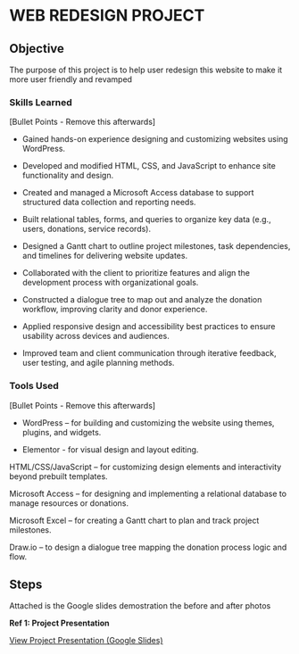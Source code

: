 # WEB REDESIGN PROJECT

## Objective

The purpose of this project is to help user redesign this website to make it more user friendly and revamped

### Skills Learned
[Bullet Points - Remove this afterwards]

- Gained hands-on experience designing and customizing websites using WordPress.

- Developed and modified HTML, CSS, and JavaScript to enhance site functionality and design.

- Created and managed a Microsoft Access database to support structured data collection and reporting needs.

- Built relational tables, forms, and queries to organize key data (e.g., users, donations, service records).

- Designed a Gantt chart to outline project milestones, task dependencies, and timelines for delivering website updates.

- Collaborated with the client to prioritize features and align the development process with organizational goals.

- Constructed a dialogue tree to map out and analyze the donation workflow, improving clarity and donor experience.

- Applied responsive design and accessibility best practices to ensure usability across devices and audiences.

- Improved team and client communication through iterative feedback, user testing, and agile planning methods.

### Tools Used
[Bullet Points - Remove this afterwards]

- WordPress – for building and customizing the website using themes, plugins, and widgets.

- Elementor - for visual design and layout editing.

HTML/CSS/JavaScript – for customizing design elements and interactivity beyond prebuilt templates.

Microsoft Access – for designing and implementing a relational database to manage resources or donations.

Microsoft Excel  – for creating a Gantt chart to plan and track project milestones.

Draw.io  – to design a dialogue tree mapping the donation process logic and flow.



## Steps

Attached is the Google slides demostration the before and after photos

  <p><strong>Ref 1: Project Presentation</strong></p>
  <p>
    <a href="https://docs.google.com/presentation/d/1lF6W42zix1Fo9bVwreSzL5yyfIsZQAhL/edit?usp=drive_link&ouid=112130089608892881782&rtpof=true&sd=true" target="_blank">
      View Project Presentation (Google Slides)
    </a>
  </p>
</div>

